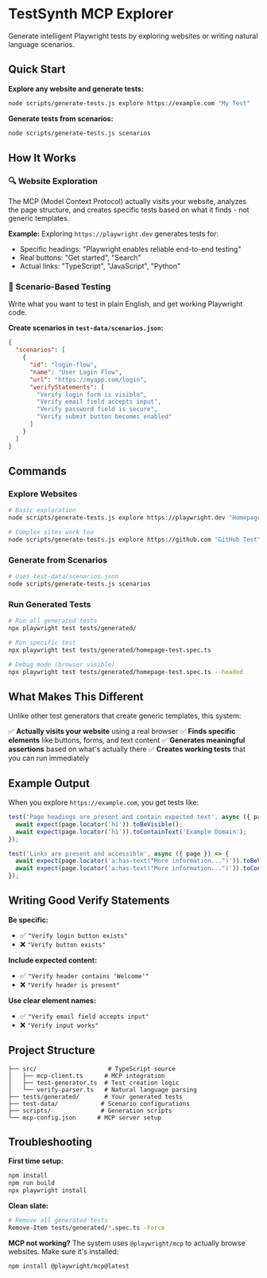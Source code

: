 # TestSynth MCP Explorer

Generate intelligent Playwright tests by exploring websites or writing natural language scenarios.

## Quick Start

**Explore any website and generate tests:**
```bash
node scripts/generate-tests.js explore https://example.com "My Test"
```

**Generate tests from scenarios:**
```bash
node scripts/generate-tests.js scenarios
```

## How It Works

### 🔍 Website Exploration
The MCP (Model Context Protocol) actually visits your website, analyzes the page structure, and creates specific tests based on what it finds - not generic templates.

**Example:** Exploring `https://playwright.dev` generates tests for:
- Specific headings: "Playwright enables reliable end-to-end testing"
- Real buttons: "Get started", "Search"
- Actual links: "TypeScript", "JavaScript", "Python"

### 📝 Scenario-Based Testing
Write what you want to test in plain English, and get working Playwright code.

**Create scenarios in `test-data/scenarios.json`:**
```json
{
  "scenarios": [
    {
      "id": "login-flow",
      "name": "User Login Flow",
      "url": "https://myapp.com/login",
      "verifyStatements": [
        "Verify login form is visible",
        "Verify email field accepts input",
        "Verify password field is secure",
        "Verify submit button becomes enabled"
      ]
    }
  ]
}
```

## Commands

### Explore Websites
```bash
# Basic exploration
node scripts/generate-tests.js explore https://playwright.dev "Homepage Test"

# Complex sites work too
node scripts/generate-tests.js explore https://github.com "GitHub Test"
```

### Generate from Scenarios
```bash
# Uses test-data/scenarios.json
node scripts/generate-tests.js scenarios
```

### Run Generated Tests
```bash
# Run all generated tests
npx playwright test tests/generated/

# Run specific test
npx playwright test tests/generated/homepage-test.spec.ts

# Debug mode (browser visible)
npx playwright test tests/generated/homepage-test.spec.ts --headed
```

## What Makes This Different

Unlike other test generators that create generic templates, this system:

✅ **Actually visits your website** using a real browser
✅ **Finds specific elements** like buttons, forms, and text content
✅ **Generates meaningful assertions** based on what's actually there
✅ **Creates working tests** that you can run immediately

## Example Output

When you explore `https://example.com`, you get tests like:

```typescript
test('Page headings are present and contain expected text', async ({ page }) => {
  await expect(page.locator('h1')).toBeVisible();
  await expect(page.locator('h1')).toContainText('Example Domain');
});

test('Links are present and accessible', async ({ page }) => {
  await expect(page.locator('a:has-text("More information...")')).toBeVisible();
  await expect(page.locator('a:has-text("More information...")')).toContainText('More information...');
});
```

## Writing Good Verify Statements

**Be specific:**
- ✅ `"Verify login button exists"`
- ❌ `"Verify button exists"`

**Include expected content:**
- ✅ `"Verify header contains 'Welcome'"`
- ❌ `"Verify header is present"`

**Use clear element names:**
- ✅ `"Verify email field accepts input"`
- ❌ `"Verify input works"`

## Project Structure

```
├── src/                    # TypeScript source
│   ├── mcp-client.ts      # MCP integration
│   ├── test-generator.ts  # Test creation logic
│   └── verify-parser.ts   # Natural language parsing
├── tests/generated/       # Your generated tests
├── test-data/            # Scenario configurations
├── scripts/              # Generation scripts
└── mcp-config.json      # MCP server setup
```

## Troubleshooting

**First time setup:**
```bash
npm install
npm run build
npx playwright install
```

**Clean slate:**
```bash
# Remove all generated tests
Remove-Item tests/generated/*.spec.ts -Force
```

**MCP not working?**
The system uses `@playwright/mcp` to actually browse websites. Make sure it's installed:
```bash
npm install @playwright/mcp@latest
```
